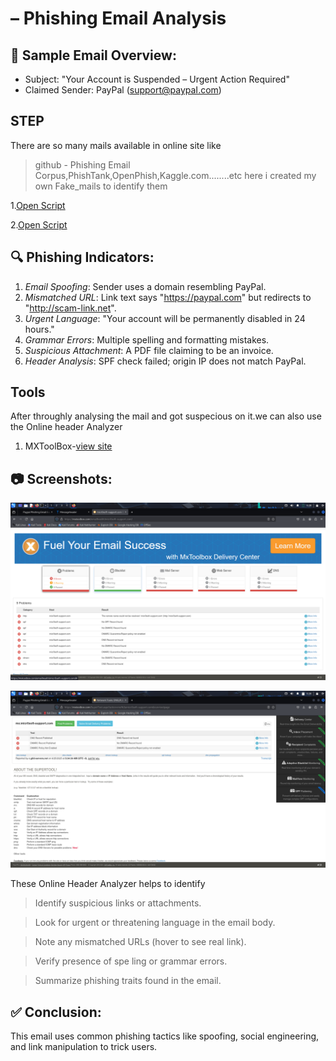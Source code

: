 # – Phishing Email Analysis

## 📧 Sample Email Overview:
- Subject: "Your Account is Suspended – Urgent Action Required"
- Claimed Sender: PayPal (support@paypaI.com)

## STEP 
There are so many mails available in online site like 
  >github - Phishing Email Corpus,PhishTank,OpenPhish,Kaggle.com........etc
here i created my own Fake_mails to identify them

1.[Open Script](https://github.com/JAYAPALKALURI/Sample-Phishing-Mails/blob/9224ed2329e6c9b78d4e2bb18cf61ddaa65b2e43/Phishing_Mail_Dataset/Fake-mail.txt)

2.[Open Script](https://github.com/JAYAPALKALURI/Sample-Phishing-Mails/blob/9224ed2329e6c9b78d4e2bb18cf61ddaa65b2e43/Phishing_Mail_Dataset/Fake_Mail2.txt)


## 🔍 Phishing Indicators:
1. *Email Spoofing*: Sender uses a domain resembling PayPal.
2. *Mismatched URL*: Link text says "https://paypal.com" but redirects to "http://scam-link.net".
3. *Urgent Language*: "Your account will be permanently disabled in 24 hours."
4. *Grammar Errors*: Multiple spelling and formatting mistakes.
5. *Suspicious Attachment*: A PDF file claiming to be an invoice.
6. *Header Analysis*: SPF check failed; origin IP does not match PayPal.

## Tools
After throughly analysing the mail and got suspecious on it.we can also use the Online header Analyzer

1. MXToolBox-[view site](https://mxtoolbox.com/)
   
## 📷 Screenshots:
![image alt](https://github.com/JAYAPALKALURI/Sample-Phishing-Mails/blob/01a4a9eb8939bf1667ebdddf2cf5afb663e34d5c/Phishing_Mail_Dataset/Screenshot_2025-06-25_06_38_36.png)

![image alt](https://github.com/JAYAPALKALURI/Sample-Phishing-Mails/blob/73dec06ca70ff2bec7b5c41698c6a9e014541bfd/Phishing_Mail_Dataset/Screenshot_2025-06-25_06_36_11.png)

These Online Header Analyzer helps to identify

 >Identify suspicious links or attachments.
 
 >Look for urgent or threatening language in the email body.
 
 >Note any mismatched URLs (hover to see real link).

 >Verify presence of spe ling or grammar errors.

 >Summarize phishing traits found in the email.

## ✅ Conclusion:
This email uses common phishing tactics like spoofing, social engineering, and link manipulation to trick users.
